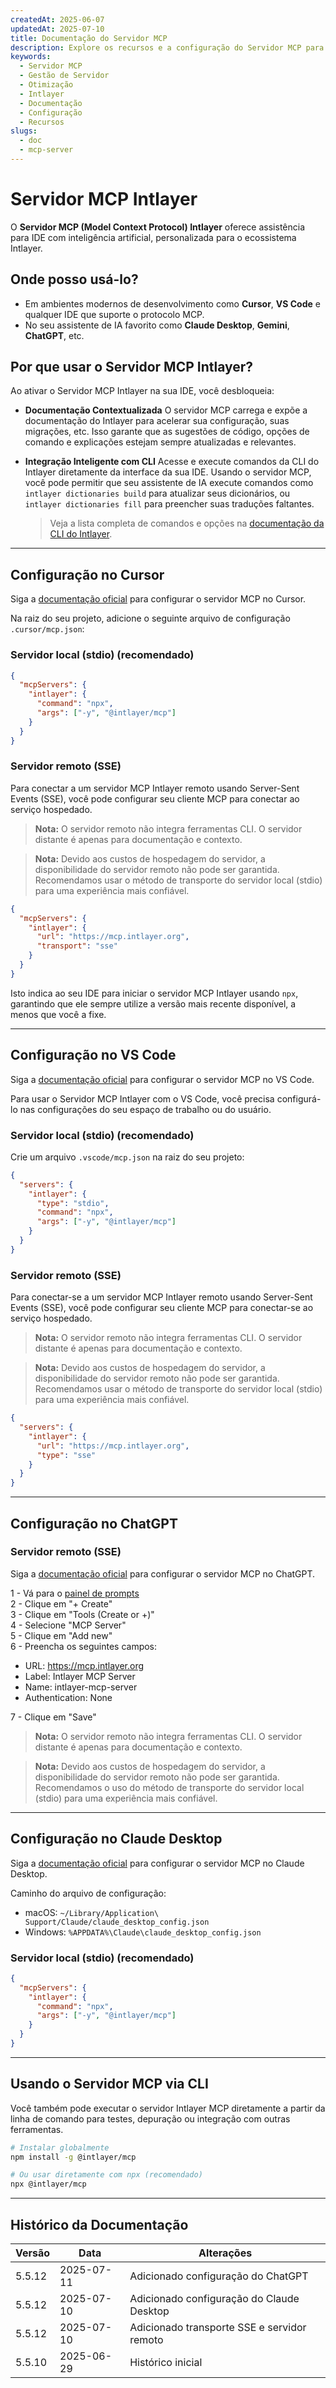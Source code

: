 ```yaml
---
createdAt: 2025-06-07
updatedAt: 2025-07-10
title: Documentação do Servidor MCP
description: Explore os recursos e a configuração do Servidor MCP para otimizar a gestão e operações do seu servidor.
keywords:
  - Servidor MCP
  - Gestão de Servidor
  - Otimização
  - Intlayer
  - Documentação
  - Configuração
  - Recursos
slugs:
  - doc
  - mcp-server
---
```


# Servidor MCP Intlayer

O **Servidor MCP (Model Context Protocol) Intlayer** oferece assistência para IDE com inteligência artificial, personalizada para o ecossistema Intlayer.

## Onde posso usá-lo?

- Em ambientes modernos de desenvolvimento como **Cursor**, **VS Code** e qualquer IDE que suporte o protocolo MCP.
- No seu assistente de IA favorito como **Claude Desktop**, **Gemini**, **ChatGPT**, etc.

## Por que usar o Servidor MCP Intlayer?

Ao ativar o Servidor MCP Intlayer na sua IDE, você desbloqueia:

- **Documentação Contextualizada**
  O servidor MCP carrega e expõe a documentação do Intlayer para acelerar sua configuração, suas migrações, etc.
  Isso garante que as sugestões de código, opções de comando e explicações estejam sempre atualizadas e relevantes.

- **Integração Inteligente com CLI**
  Acesse e execute comandos da CLI do Intlayer diretamente da interface da sua IDE. Usando o servidor MCP, você pode permitir que seu assistente de IA execute comandos como `intlayer dictionaries build` para atualizar seus dicionários, ou `intlayer dictionaries fill` para preencher suas traduções faltantes.

  > Veja a lista completa de comandos e opções na [documentação da CLI do Intlayer](https://github.com/aymericzip/intlayer/blob/main/docs/docs/pt/intlayer_cli.md).

---

## Configuração no Cursor

Siga a [documentação oficial](https://docs.cursor.com/context/mcp) para configurar o servidor MCP no Cursor.

Na raiz do seu projeto, adicione o seguinte arquivo de configuração `.cursor/mcp.json`:

### Servidor local (stdio) (recomendado)

```json filename=".cursor/mcp.json"
{
  "mcpServers": {
    "intlayer": {
      "command": "npx",
      "args": ["-y", "@intlayer/mcp"]
    }
  }
}
```

### Servidor remoto (SSE)

Para conectar a um servidor MCP Intlayer remoto usando Server-Sent Events (SSE), você pode configurar seu cliente MCP para conectar ao serviço hospedado.

> **Nota:** O servidor remoto não integra ferramentas CLI. O servidor distante é apenas para documentação e contexto.

> **Nota:** Devido aos custos de hospedagem do servidor, a disponibilidade do servidor remoto não pode ser garantida. Recomendamos usar o método de transporte do servidor local (stdio) para uma experiência mais confiável.

```json filename=".cursor/mcp.json"
{
  "mcpServers": {
    "intlayer": {
      "url": "https://mcp.intlayer.org",
      "transport": "sse"
    }
  }
}
```

Isto indica ao seu IDE para iniciar o servidor MCP Intlayer usando `npx`, garantindo que ele sempre utilize a versão mais recente disponível, a menos que você a fixe.

---

## Configuração no VS Code

Siga a [documentação oficial](https://code.visualstudio.com/docs/copilot/chat/mcp-servers) para configurar o servidor MCP no VS Code.

Para usar o Servidor MCP Intlayer com o VS Code, você precisa configurá-lo nas configurações do seu espaço de trabalho ou do usuário.

### Servidor local (stdio) (recomendado)

Crie um arquivo `.vscode/mcp.json` na raiz do seu projeto:

```json filename=".vscode/mcp.json"
{
  "servers": {
    "intlayer": {
      "type": "stdio",
      "command": "npx",
      "args": ["-y", "@intlayer/mcp"]
    }
  }
}
```

### Servidor remoto (SSE)

Para conectar-se a um servidor MCP Intlayer remoto usando Server-Sent Events (SSE), você pode configurar seu cliente MCP para conectar-se ao serviço hospedado.

> **Nota:** O servidor remoto não integra ferramentas CLI. O servidor distante é apenas para documentação e contexto.

> **Nota:** Devido aos custos de hospedagem do servidor, a disponibilidade do servidor remoto não pode ser garantida. Recomendamos usar o método de transporte do servidor local (stdio) para uma experiência mais confiável.

```json filename=".vscode/mcp.json"
{
  "servers": {
    "intlayer": {
      "url": "https://mcp.intlayer.org",
      "type": "sse"
    }
  }
}
```

---

## Configuração no ChatGPT

### Servidor remoto (SSE)

Siga a [documentação oficial](https://platform.openai.com/docs/mcp#test-and-connect-your-mcp-server) para configurar o servidor MCP no ChatGPT.

1 - Vá para o [painel de prompts](https://platform.openai.com/prompts)  
2 - Clique em "+ Create"  
3 - Clique em "Tools (Create or +)"  
4 - Selecione "MCP Server"  
5 - Clique em "Add new"  
6 - Preencha os seguintes campos:

- URL: https://mcp.intlayer.org
- Label: Intlayer MCP Server
- Name: intlayer-mcp-server
- Authentication: None

7 - Clique em "Save"

> **Nota:** O servidor remoto não integra ferramentas CLI. O servidor distante é apenas para documentação e contexto.

> **Nota:** Devido aos custos de hospedagem do servidor, a disponibilidade do servidor remoto não pode ser garantida. Recomendamos o uso do método de transporte do servidor local (stdio) para uma experiência mais confiável.

---

## Configuração no Claude Desktop

Siga a [documentação oficial](https://modelcontextprotocol.io/quickstart/user#2-add-the-filesystem-mcp-server) para configurar o servidor MCP no Claude Desktop.

Caminho do arquivo de configuração:

- macOS: `~/Library/Application\ Support/Claude/claude_desktop_config.json`
- Windows: `%APPDATA%\Claude\claude_desktop_config.json`

### Servidor local (stdio) (recomendado)

```json filename="claude_desktop_config.json"
{
  "mcpServers": {
    "intlayer": {
      "command": "npx",
      "args": ["-y", "@intlayer/mcp"]
    }
  }
}
```

---

## Usando o Servidor MCP via CLI

Você também pode executar o servidor Intlayer MCP diretamente a partir da linha de comando para testes, depuração ou integração com outras ferramentas.

```bash
# Instalar globalmente
npm install -g @intlayer/mcp

# Ou usar diretamente com npx (recomendado)
npx @intlayer/mcp
```

---

## Histórico da Documentação

| Versão | Data       | Alterações                                  |
| ------ | ---------- | ------------------------------------------- |
| 5.5.12 | 2025-07-11 | Adicionado configuração do ChatGPT          |
| 5.5.12 | 2025-07-10 | Adicionado configuração do Claude Desktop   |
| 5.5.12 | 2025-07-10 | Adicionado transporte SSE e servidor remoto |
| 5.5.10 | 2025-06-29 | Histórico inicial                           |
